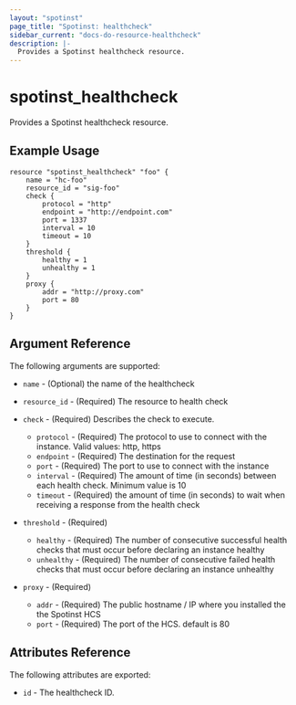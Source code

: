 ```yaml
---
layout: "spotinst"
page_title: "Spotinst: healthcheck"
sidebar_current: "docs-do-resource-healthcheck"
description: |-
  Provides a Spotinst healthcheck resource.
---
```


# spotinst\_healthcheck

Provides a Spotinst healthcheck resource.

## Example Usage

```hcl 
resource "spotinst_healthcheck" "foo" {
	name = "hc-foo"
	resource_id = "sig-foo"
	check {
		protocol = "http"
		endpoint = "http://endpoint.com"
		port = 1337
		interval = 10
		timeout = 10
	}
	threshold {
		healthy = 1
		unhealthy = 1
	}
	proxy {
		addr = "http://proxy.com"
		port = 80
	}
}
```

## Argument Reference

The following arguments are supported:

* `name` - (Optional) the name of the healthcheck
* `resource_id` - (Required) The resource to health check
* `check` - (Required) Describes the check to execute.

    * `protocol` - (Required) The protocol to use to connect with the instance. Valid values: http, https
    * `endpoint` - (Required) The destination for the request
    * `port` - (Required) The port to use to connect with the instance
    * `interval` - (Required) The amount of time (in seconds) between each health check. Minimum value is 10
    * `timeout` - (Required) the amount of time (in seconds) to wait when receiving a response from the health check

* `threshold` - (Required)

  * `healthy` - (Required) The number of consecutive successful health checks that must occur before declaring an instance healthy
  * `unhealthy` - (Required) The number of consecutive failed health checks that must occur before declaring an instance unhealthy

* `proxy` - (Required)

  * `addr` - (Required) The public hostname / IP where you installed the the Spotinst HCS
  * `port` - (Required) The port of the HCS. default is 80

## Attributes Reference

The following attributes are exported:

* `id` - The healthcheck ID.

